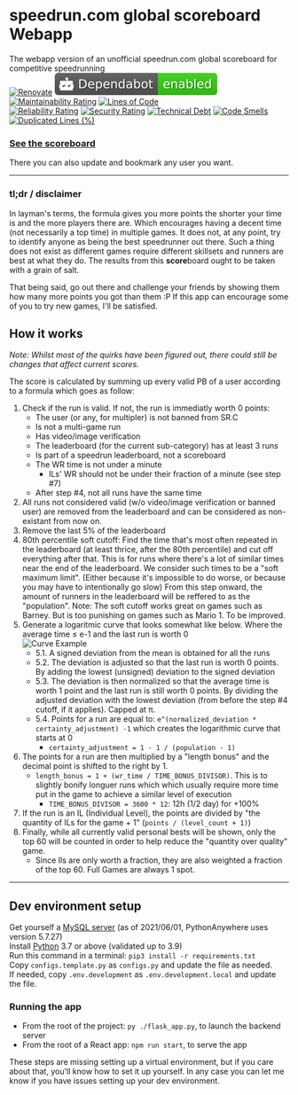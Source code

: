 # speedrun.com global scoreboard Webapp

The webapp version of an unofficial speedrun.com global scoreboard for competitive speedrunning  
[![Renovate](https://img.shields.io/badge/renovate-enabled-brightgreen.svg)](https://renovatebot.com)
[![Dependabot enabled](/assets/images/Dependabot-enabled.svg)](https://docs.github.com/en/github/managing-security-vulnerabilities/about-dependabot-security-updates#about-dependabot-security-updates)
[![Maintainability Rating](https://sonarcloud.io/api/project_badges/measure?project=Avasam_speedrun.com_global_scoreboard_webapp&metric=sqale_rating)](https://sonarcloud.io/dashboard?id=Avasam_speedrun.com_global_scoreboard_webapp)
[![Lines of Code](https://sonarcloud.io/api/project_badges/measure?project=Avasam_speedrun.com_global_scoreboard_webapp&metric=ncloc)](https://sonarcloud.io/dashboard?id=Avasam_speedrun.com_global_scoreboard_webapp)  
[![Reliability Rating](https://sonarcloud.io/api/project_badges/measure?project=Avasam_speedrun.com_global_scoreboard_webapp&metric=reliability_rating)](https://sonarcloud.io/dashboard?id=Avasam_speedrun.com_global_scoreboard_webapp)
[![Security Rating](https://sonarcloud.io/api/project_badges/measure?project=Avasam_speedrun.com_global_scoreboard_webapp&metric=security_rating)](https://sonarcloud.io/dashboard?id=Avasam_speedrun.com_global_scoreboard_webapp)
[![Technical Debt](https://sonarcloud.io/api/project_badges/measure?project=Avasam_speedrun.com_global_scoreboard_webapp&metric=sqale_index)](https://sonarcloud.io/dashboard?id=Avasam_speedrun.com_global_scoreboard_webapp)
[![Code Smells](https://sonarcloud.io/api/project_badges/measure?project=Avasam_speedrun.com_global_scoreboard_webapp&metric=code_smells)](https://sonarcloud.io/dashboard?id=Avasam_speedrun.com_global_scoreboard_webapp)
[![Duplicated Lines (%)](https://sonarcloud.io/api/project_badges/measure?project=Avasam_speedrun.com_global_scoreboard_webapp&metric=duplicated_lines_density)](https://sonarcloud.io/dashboard?id=Avasam_speedrun.com_global_scoreboard_webapp)  

### **[See the scoreboard](https://www.Avasam.dev/)**

There you can also update and bookmark any user you want.

---

### tl;dr / disclaimer

In layman's terms, the formula gives you more points the shorter your time is and the more players there are. Which encourages having a decent time (not necessarily a top time) in multiple games. It does not, at any point, try to identify anyone as being the best speedrunner out there. Such a thing does not exist as different games require different skillsets and runners are best at what they do. The results from this **score**board ought to be taken with a grain of salt.

That being said, go out there and challenge your friends by showing them how many more points you got than them :P If this app can encourage some of you to try new games, I'll be satisfied.

## How it works

*Note: Whilst most of the quirks have been figured out, there could still be changes that affect current scores.*

The score is calculated by summing up every valid PB of a user according to a formula which goes as follow:

1. Check if the run is valid. If not, the run is immediatly worth 0 points:
    - The user (or any, for multipler) is not banned from SR.C
    - Is not a multi-game run
    - Has video/image verification
    - The leaderboard (for the current sub-category) has at least 3 runs
    - Is part of a speedrun leaderboard, not a scoreboard
    - The WR time is not under a minute
        - ILs' WR should not be under their fraction of a minute (see step #7)
    - After step #4, not all runs have the same time
2. All runs not considered valid (w/o video/image verification or banned user) are removed from the leaderboard and can be considered as non-existant from now on.
3. Remove the last 5% of the leaderboard
4. 80th percentile soft cutoff: Find the time that's most often repeated in the leaderboard (at least thrice, after the 80th percentile) and cut off everything after that. This is for runs where there's a lot of similar times near the end of the leaderboard. We consider such times to be a "soft maximum limit". (Either because it's impossible to do worse, or because you may have to intentionally go slow)
From this step onward, the amount of runners in the leaderboard will be reffered to as the "population".
Note: The soft cutoff works great on games such as Barney. But is too punishing on games such as Mario 1. To be improved.
5. Generate a logaritmic curve that looks somewhat like below. Where the average time ≤ e-1 and the last run is worth 0  
![Curve Example](/assets/images/Curve%20example.jpg)
    - 5.1. A signed deviation from the mean is obtained for all the runs
    - 5.2. The deviation is adjusted so that the last run is worth 0 points. By adding the lowest (unsigned) deviation to the signed deviation
    - 5.3. The deviation is then normalized so that the average time is worth 1 point and the last run is still worth 0 points. By dividing the adjusted deviation with the lowest deviation (from before the step #4 cutoff, if it applies). Capped at π.
    - 5.4. Points for a run are equal to: `e^(normalized_deviation * certainty_adjustment) -1` which creates the logarithmic curve that starts at 0
        - `certainty_adjustment = 1 - 1 / (population - 1)`
6. The points for a run are then multiplied by a "length bonus" and the decimal point is shifted to the right by 1.
    - `length_bonus = 1 + (wr_time / TIME_BONUS_DIVISOR)`. This is to slightly bonify longuer runs which which usually require more time put in the game to achieve a similar level of execution
        - `TIME_BONUS_DIVISOR = 3600 * 12`: 12h (1/2 day) for +100%
7. If the run is an IL (Individual Level), the points are divided by "the quantity of ILs for the game + 1" (`points / (level_count + 1)`)
8. Finally, while all currently valid personal bests will be shown, only the top 60 will be counted in order to help reduce the "quantity over quality" game.
    - Since Ils are only worth a fraction, they are also weighted a fraction of the top 60. Full Games are always 1 spot.

---

## Dev environment setup

Get yourself a [MySQL server](https://dev.mysql.com/downloads/mysql/) (as of 2021/06/01, PythonAnywhere uses version 5.7.27)  
Install [Python](https://www.python.org/downloads/) 3.7 or above (validated up to 3.9)  
Run this command in a terminal: `pip3 install -r requirements.txt`  
Copy `configs.template.py` as `configs.py` and update the file as needed.  
If needed, copy `.env.development` as `.env.development.local` and update the file.  

### Running the app

- From the root of the project: `py ./flask_app.py`, to launch the backend server
- From the root of a React app: `npm run start`, to serve the app  

These steps are missing setting up a virtual environment, but if you care about that, you'll know how to set it up yourself. In any case you can let me know if you have issues setting up your dev environment.

<!-- [![Dependabot status](https://api.dependabot.com/badges/status?host=github&repo=Avasam/speedrun.com_global_scoreboard_webapp)](https://github.com/dependabot/dependabot-core/issues/1912) -->
